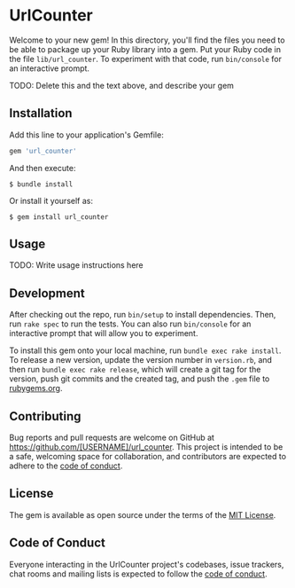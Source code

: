 # UrlCounter

Welcome to your new gem! In this directory, you'll find the files you need to be able to package up your Ruby library into a gem. Put your Ruby code in the file `lib/url_counter`. To experiment with that code, run `bin/console` for an interactive prompt.

TODO: Delete this and the text above, and describe your gem

## Installation

Add this line to your application's Gemfile:

```ruby
gem 'url_counter'
```

And then execute:

    $ bundle install

Or install it yourself as:

    $ gem install url_counter

## Usage

TODO: Write usage instructions here

## Development

After checking out the repo, run `bin/setup` to install dependencies. Then, run `rake spec` to run the tests. You can also run `bin/console` for an interactive prompt that will allow you to experiment.

To install this gem onto your local machine, run `bundle exec rake install`. To release a new version, update the version number in `version.rb`, and then run `bundle exec rake release`, which will create a git tag for the version, push git commits and the created tag, and push the `.gem` file to [rubygems.org](https://rubygems.org).

## Contributing

Bug reports and pull requests are welcome on GitHub at https://github.com/[USERNAME]/url_counter. This project is intended to be a safe, welcoming space for collaboration, and contributors are expected to adhere to the [code of conduct](https://github.com/[USERNAME]/url_counter/blob/master/CODE_OF_CONDUCT.md).

## License

The gem is available as open source under the terms of the [MIT License](https://opensource.org/licenses/MIT).

## Code of Conduct

Everyone interacting in the UrlCounter project's codebases, issue trackers, chat rooms and mailing lists is expected to follow the [code of conduct](https://github.com/[USERNAME]/url_counter/blob/master/CODE_OF_CONDUCT.md).

